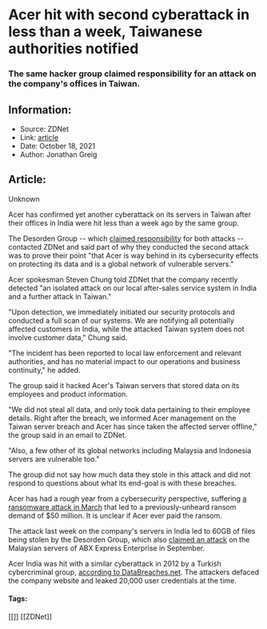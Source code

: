 # Acer hit with second cyberattack in less than a week, Taiwanese authorities notified
### The same hacker group claimed responsibility for an attack on the company's offices in Taiwan.

## Information:
+ Source: ZDNet
+ Link: [article](https://www.zdnet.com/article/acer-hit-with-second-cyberattack-in-less-than-a-week-this-time-in-taiwan-offices/)
+ Date: October 18, 2021
+ Author: Jonathan Greig


## Article:
Unknown

Acer has confirmed yet another cyberattack on its servers in Taiwan after their offices in India were hit less than a week ago by the same group.

The Desorden Group -- which [claimed responsibility](https://www.zdnet.com/article/acer-confirms-second-cyberattack-in-2021/) for both attacks -- contacted ZDNet and said part of why they conducted the second attack was to prove their point "that Acer is way behind in its cybersecurity effects on protecting its data and is a global network of vulnerable servers." 

Acer spokesman Steven Chung told ZDNet that the company recently detected "an isolated attack on our local after-sales service system in India and a further attack in Taiwan."

"Upon detection, we immediately initiated our security protocols and conducted a full scan of our systems. We are notifying all potentially affected customers in India, while the attacked Taiwan system does not involve customer data," Chung said. 

"The incident has been reported to local law enforcement and relevant authorities, and has no material impact to our operations and business continuity," he added.

The group said it hacked Acer's Taiwan servers that stored data on its employees and product information. 

"We did not steal all data, and only took data pertaining to their employee details. Right after the breach, we informed Acer management on the Taiwan server breach and Acer has since taken the affected server offline," the group said in an email to ZDNet. 






"Also, a few other of its global networks including Malaysia and Indonesia servers are vulnerable too."

The group did not say how much data they stole in this attack and did not respond to questions about what its end-goal is with these breaches. 

Acer has had a rough year from a cybersecurity perspective, suffering [a ransomware attack in March](https://www.techrepublic.com/article/revil-continues-ransomware-attack-streak-with-takeover-of-laptop-maker-acer/) that led to a previously-unheard ransom demand of $50 million. It is unclear if Acer ever paid the ransom. 

The attack last week on the company's servers in India led to 60GB of files being stolen by the Desorden Group, which also [claimed an attack](https://www.databreaches.net/desorden-group-claims-to-have-stolen-200-gb-of-data-from-abx-express/) on the Malaysian servers of ABX Express Enterprise in September. 

Acer India was hit with a similar cyberattack in 2012 by a Turkish cybercriminal group, [according to DataBreaches.net](https://www.databreaches.net/acer-india-hacked-20000-user-credentails-leaked/). The attackers defaced the company website and leaked 20,000 user credentials at the time. 





#### Tags:
[[]] [[ZDNet]]
